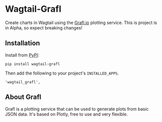 # Wagtail-Grafl

Create charts in Wagtail using the [Grafl.io](https://grafl.io/) plotting service. This is project is in Alpha, so expect breaking changes!

## Installation

Install from [PyPI](https://pypi.org/project/wagtail-grafl/):

```
pip install wagtail-grafl
```

Then add the following to your project's `INSTALLED_APPS`.

```
'wagtail_grafl',
```

## About Grafl

Grafl is a plotting service that can be used to generate plots from basic JSON data. It's based on Plotly, free to use and very flexible.
